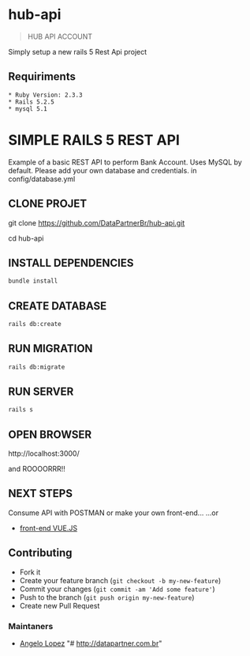 # hub-api

> HUB API ACCOUNT

Simply setup a new rails 5 Rest Api project

## Requiriments
    * Ruby Version: 2.3.3
    * Rails 5.2.5
    * mysql 5.1


# SIMPLE RAILS 5 REST API

Example of a basic REST API to perform Bank Account. Uses MySQL by default. Please add your own database and credentials. in 
config/database.yml

  
## CLONE PROJET
git clone https://github.com/DataPartnerBr/hub-api.git

cd hub-api

## INSTALL DEPENDENCIES
```bash
bundle install
```
## CREATE DATABASE
```bash
rails db:create
```

## RUN MIGRATION
```bash
rails db:migrate
```

## RUN SERVER
```bash
rails s
```

## OPEN BROWSER
http://localhost:3000/


and ROOOORRR!!

## NEXT STEPS
Consume API with POSTMAN or make your own front-end... ...or

* [front-end VUE.JS](https://github.com/DataPartnerBr/hub-front.git)


## Contributing
- Fork it
- Create your feature branch (`git checkout -b my-new-feature`)
- Commit your changes (`git commit -am 'Add some feature'`)
- Push to the branch (`git push origin my-new-feature`)
- Create new Pull Request

### Maintaners

* [Angelo Lopez](https://github.com/DataPartnerBr)
"# http://datapartner.com.br" 
